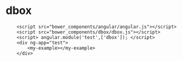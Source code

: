 # dbox
		<script src="bower_components/angular/angular.js"></script>
		<script src="bower_components/dbox/dbox.js"></script>
		<script> angular.module('test',['dbox']); </script>
		<div ng-app="test">
			<my-example></my-example>
		</div>

